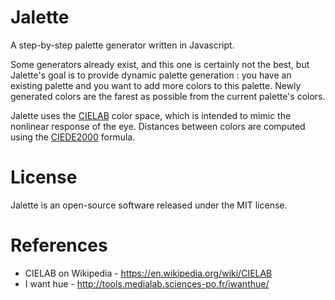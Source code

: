 Jalette
=======

A step-by-step palette generator written in Javascript.

Some generators already exist, and this one is certainly not the best, but Jalette's goal is to provide dynamic palette generation : you have an existing palette and you want to add more colors to this palette. Newly generated colors are the farest as possible from the current palette's colors.

Jalette uses the [CIELAB](http://en.wikipedia.org/wiki/CIELAB) color space, which is intended to mimic the nonlinear response of the eye. Distances between colors are computed using the [CIEDE2000](http://en.wikipedia.org/wiki/Color_difference#CIEDE2000) formula.

License
=======

Jalette is an open-source software released under the MIT license.

References
==========

* CIELAB on Wikipedia - https://en.wikipedia.org/wiki/CIELAB
* I want hue - http://tools.medialab.sciences-po.fr/iwanthue/

